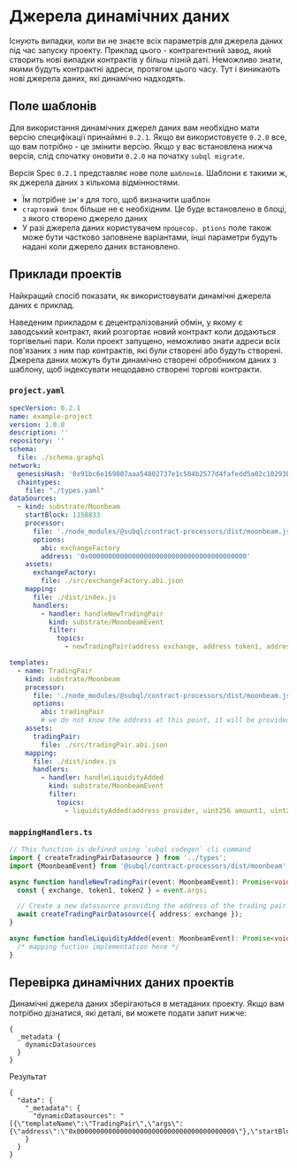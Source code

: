 # Джерела динамічних даних

Існують випадки, коли ви не знаєте всіх параметрів для джерела даних під час запуску проекту. Приклад цього - контрагентний завод, який створить нові випадки контрактів у більш пізній даті. Неможливо знати, якими будуть контрактні адреси, протягом цього часу. Тут і виникають нові джерела даних, які динамічно надходять.

## Поле шаблонів

Для використання динамічних джерел даних вам необхідно мати версію специфікації принаймні `0.2.1`. Якщо ви використовуєте `0.2.0` все, що вам потрібно - це змінити версію. Якщо у вас встановлена нижча версія, слід спочатку оновити `0.2.0` на початку `subql migrate`.

Версія Spec `0.2.1` представляє нове поле `шаблонів`. Шаблони є такими ж, як джерела даних з кількома відмінностями.

* Їм потрібне `ім'я` для того, щоб визначити шаблон
* `стартовий блок` більше не є необхідним. Це буде встановлено в блоці, з якого створено джерело даних
* У разі джерела даних користувачем `процесор. ptions` поле також може бути частково заповнене варіантами, інші параметри будуть надані коли джерело даних встановлено.

## Приклади проектів

Найкращий спосіб показати, як використовувати динамічні джерела даних є приклад.

Наведеним прикладом є децентралізований обмін, у якому є заводський контракт, який розгортає новий контракт коли додаються торгівельні пари. Коли проект запущено, неможливо знати адреси всіх пов'язаних з ним пар контрактів, які були створені або будуть створені. Джерела даних можуть бути динамічно створені обробником даних з шаблону, щоб індексувати нещодавно створені торгові контракти.


### `project.yaml`
```yaml
specVersion: 0.2.1
name: example-project
version: 1.0.0
description: ''
repository: ''
schema:
  file: ./schema.graphql
network:
  genesisHash: '0x91bc6e169807aaa54802737e1c504b2577d4fafedd5a02c10293b1cd60e39527'
  chaintypes:
    file: "./types.yaml"
dataSources:
  - kind: substrate/Moonbeam
    startBlock: 1358833
    processor:
      file: './node_modules/@subql/contract-processors/dist/moonbeam.js'
      options:
        abi: exchangeFactory
        address: '0x0000000000000000000000000000000000000000'
    assets:
      exchangeFactory:
        file: ./src/exchangeFactory.abi.json
    mapping:
      file: ./dist/index.js
      handlers:
        - handler: handleNewTradingPair
          kind: substrate/MoonbeamEvent
          filter:
            topics:
              - newTradingPair(address exchange, address token1, address token2)

templates:
  - name: TradingPair
    kind: substrate/Moonbeam
    processor:
      file: './node_modules/@subql/contract-processors/dist/moonbeam.js'
      options:
        abi: tradingPair
        # we do not know the address at this point, it will be provided when instantiated
    assets:
      tradingPair:
        file: ./src/tradingPair.abi.json
    mapping:
      file: ./dist/index.js
      handlers:
        - handler: handleLiquidityAdded
          kind: substrate/MoonbeamEvent
          filter:
            topics:
              - liquidityAdded(address provider, uint256 amount1, uint256 amount2)
```

### `mappingHandlers.ts`

```ts
// This function is defined using `subql codegen` cli command
import { createTradingPairDatasource } from '../types';
import {MoonbeamEvent} from '@subql/contract-processors/dist/moonbeam';

async function handleNewTradingPair(event: MoonbeamEvent): Promise<void> {
  const { exchange, token1, token2 } = event.args;

  // Create a new datasource providing the address of the trading pair exchange contract
  await createTradingPairDatasource({ address: exchange });
}

async function handleLiquidityAdded(event: MoonbeamEvent): Promise<void> {
  /* mapping fuction implementation here */
}
```


## Перевірка динамічних даних проектів

Динамічні джерела даних зберігаються в метаданих проекту. Якщо вам потрібно дізнатися, які деталі, ви можете подати запит нижче:

```gql
{
  _metadata {
    dynamicDatasources
  }
}
```

Результат
```
{
  "data": {
    "_metadata": {
      "dynamicDatasources": "[{\"templateName\":\"TradingPair\",\"args\":{\"address\":\"0x0000000000000000000000000000000000000000\"},\"startBlock\":1358833}]"
    }
  }
}
```


